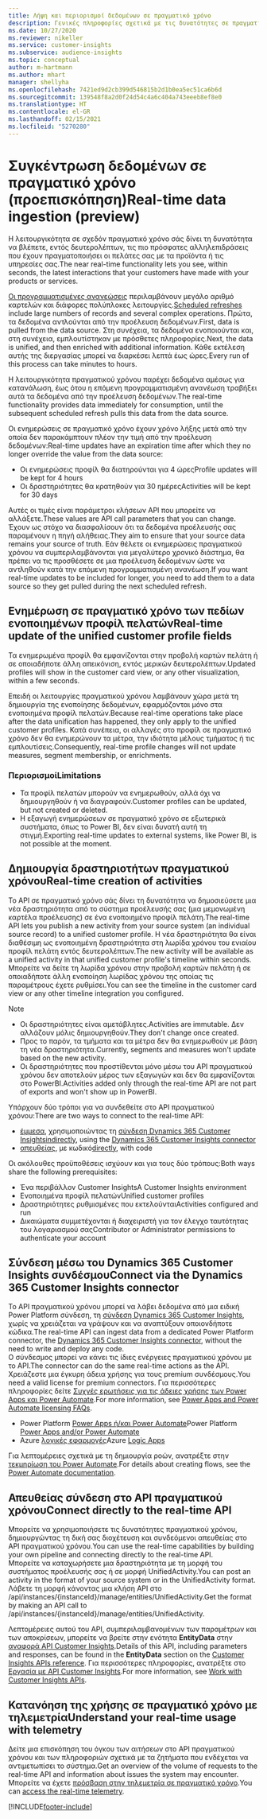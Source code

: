 ```yaml
---
title: Λήψη και περιορισμοί δεδομένων σε πραγματικό χρόνο
description: Γενικές πληροφορίες σχετικά με τις δυνατότητες σε πραγματικό χρόνο σε πληροφορίες κοινού.
ms.date: 10/27/2020
ms.reviewer: nikeller
ms.service: customer-insights
ms.subservice: audience-insights
ms.topic: conceptual
author: m-hartmann
ms.author: mhart
manager: shellyha
ms.openlocfilehash: 7421ed9d2cb399d546815b2d1b0ea5ec51ca6b6d
ms.sourcegitcommit: 139548f8a2d0f24d54c4a6c404a743eeeb8ef8e0
ms.translationtype: HT
ms.contentlocale: el-GR
ms.lasthandoff: 02/15/2021
ms.locfileid: "5270280"
---
```

# <a name="real-time-data-ingestion-preview"></a><span data-ttu-id="fa46e-103">Συγκέντρωση δεδομένων σε πραγματικό χρόνο (προεπισκόπηση)</span><span class="sxs-lookup"><span data-stu-id="fa46e-103">Real-time data ingestion (preview)</span></span>

<span data-ttu-id="fa46e-104">Η λειτουργικότητα σε σχεδόν πραγματικό χρόνο σάς δίνει τη δυνατότητα να βλέπετε, εντός δευτερολέπτων, τις πιο πρόσφατες αλληλεπιδράσεις που έχουν πραγματοποιήσει οι πελάτες σας με τα προϊόντα ή τις υπηρεσίες σας.</span><span class="sxs-lookup"><span data-stu-id="fa46e-104">The near real-time functionality lets you see, within seconds, the latest interactions that your customers have made with your products or services.</span></span>

<span data-ttu-id="fa46e-105">[Οι προγραμματισμένες ανανεώσεις](system.md#schedule-tab) περιλαμβάνουν μεγάλο αριθμό καρτελών και διάφορες πολύπλοκες λειτουργίες.</span><span class="sxs-lookup"><span data-stu-id="fa46e-105">[Scheduled refreshes](system.md#schedule-tab) include large numbers of records and several complex operations.</span></span> <span data-ttu-id="fa46e-106">Πρώτα, τα δεδομένα αντλούνται από την προέλευση δεδομένων.</span><span class="sxs-lookup"><span data-stu-id="fa46e-106">First, data is pulled from the data source.</span></span> <span data-ttu-id="fa46e-107">Στη συνέχεια, τα δεδομένα ενοποιούνται και, στη συνέχεια, εμπλουτίστηκαν με πρόσθετες πληροφορίες.</span><span class="sxs-lookup"><span data-stu-id="fa46e-107">Next, the data is unified, and then enriched with additional information.</span></span> <span data-ttu-id="fa46e-108">Κάθε εκτέλεση αυτής της διεργασίας μπορεί να διαρκέσει λεπτά έως ώρες.</span><span class="sxs-lookup"><span data-stu-id="fa46e-108">Every run of this process can take minutes to hours.</span></span>

<span data-ttu-id="fa46e-109">Η λειτουργικότητα πραγματικού χρόνου παρέχει δεδομένα αμέσως για κατανάλωση, έως ότου η επόμενη προγραμματισμένη ανανέωση τραβήξει αυτά τα δεδομένα από την προέλευση δεδομένων.</span><span class="sxs-lookup"><span data-stu-id="fa46e-109">The real-time functionality provides data immediately for consumption, until the subsequent scheduled refresh pulls this data from the data source.</span></span>

<span data-ttu-id="fa46e-110">Οι ενημερώσεις σε πραγματικό χρόνο έχουν χρόνο λήξης μετά από την οποία δεν παρακάμπτουν πλέον την τιμή από την προέλευση δεδομένων:</span><span class="sxs-lookup"><span data-stu-id="fa46e-110">Real-time updates have an expiration time after which they no longer override the value from the data source:</span></span>

- <span data-ttu-id="fa46e-111">Οι ενημερώσεις προφίλ θα διατηρούνται για 4 ώρες</span><span class="sxs-lookup"><span data-stu-id="fa46e-111">Profile updates will be kept for 4 hours</span></span>
- <span data-ttu-id="fa46e-112">Οι δραστηριότητες θα κρατηθούν για 30 ημέρες</span><span class="sxs-lookup"><span data-stu-id="fa46e-112">Activities will be kept for 30 days</span></span>

<span data-ttu-id="fa46e-113">Αυτές οι τιμές είναι παράμετροι κλήσεων API που μπορείτε να αλλάξετε.</span><span class="sxs-lookup"><span data-stu-id="fa46e-113">These values are API call parameters that you can change.</span></span> <span data-ttu-id="fa46e-114">Έχουν ως στόχο να διασφαλίσουν ότι τα δεδομένα προέλευσής σας παραμένουν η πηγή αλήθειας.</span><span class="sxs-lookup"><span data-stu-id="fa46e-114">They aim to ensure that your source data remains your source of truth.</span></span> <span data-ttu-id="fa46e-115">Εάν θέλετε οι ενημερώσεις πραγματικού χρόνου να συμπεριλαμβάνονται για μεγαλύτερο χρονικό διάστημα, θα πρέπει να τις προσθέσετε σε μια προέλευση δεδομένων ώστε να αντληθούν κατά την επόμενη προγραμματισμένη ανανέωση.</span><span class="sxs-lookup"><span data-stu-id="fa46e-115">If you want real-time updates to be included for longer, you need to add them to a data source so they get pulled during the next scheduled refresh.</span></span>

## <a name="real-time-update-of-the-unified-customer-profile-fields"></a><span data-ttu-id="fa46e-116">Ενημέρωση σε πραγματικό χρόνο των πεδίων ενοποιημένων προφίλ πελατών</span><span class="sxs-lookup"><span data-stu-id="fa46e-116">Real-time update of the unified customer profile fields</span></span>

<span data-ttu-id="fa46e-117">Τα ενημερωμένα προφίλ θα εμφανίζονται στην προβολή καρτών πελάτη ή σε οποιαδήποτε άλλη απεικόνιση, εντός μερικών δευτερολέπτων.</span><span class="sxs-lookup"><span data-stu-id="fa46e-117">Updated profiles will show in the customer card view, or any other visualization, within a few seconds.</span></span>

<span data-ttu-id="fa46e-118">Επειδή οι λειτουργίες πραγματικού χρόνου λαμβάνουν χώρα μετά τη δημιουργία της ενοποίησης δεδομένων, εφαρμόζονται μόνο στα ενοποιημένα προφίλ πελατών.</span><span class="sxs-lookup"><span data-stu-id="fa46e-118">Because real-time operations take place after the data unification has happened, they only apply to the unified customer profiles.</span></span> <span data-ttu-id="fa46e-119">Κατά συνέπεια, οι αλλαγές στο προφίλ σε πραγματικό χρόνο δεν θα ενημερώνουν τα μέτρα, την ιδιότητα μέλους τμήματος ή τις εμπλουτίσεις.</span><span class="sxs-lookup"><span data-stu-id="fa46e-119">Consequently, real-time profile changes will not update measures, segment membership, or enrichments.</span></span>

### <a name="limitations"></a><span data-ttu-id="fa46e-120">Περιορισμοί</span><span class="sxs-lookup"><span data-stu-id="fa46e-120">Limitations</span></span>

- <span data-ttu-id="fa46e-121">Τα προφίλ πελατών μπορούν να ενημερωθούν, αλλά όχι να δημιουργηθούν ή να διαγραφούν.</span><span class="sxs-lookup"><span data-stu-id="fa46e-121">Customer profiles can be updated, but not created or deleted.</span></span>
- <span data-ttu-id="fa46e-122">Η εξαγωγή ενημερώσεων σε πραγματικό χρόνο σε εξωτερικά συστήματα, όπως το Power BI, δεν είναι δυνατή αυτή τη στιγμή.</span><span class="sxs-lookup"><span data-stu-id="fa46e-122">Exporting real-time updates to external systems, like Power BI, is not possible at the moment.</span></span>

## <a name="real-time-creation-of-activities"></a><span data-ttu-id="fa46e-123">Δημιουργία δραστηριοτήτων πραγματικού χρόνου</span><span class="sxs-lookup"><span data-stu-id="fa46e-123">Real-time creation of activities</span></span>

<span data-ttu-id="fa46e-124">Το API σε πραγματικό χρόνο σάς δίνει τη δυνατότητα να δημοσιεύσετε μια νέα δραστηριότητα από το σύστημα προέλευσής σας (μια μεμονωμένη καρτέλα προέλευσης) σε ένα ενοποιημένο προφίλ πελάτη.</span><span class="sxs-lookup"><span data-stu-id="fa46e-124">The real-time API lets you publish a new activity from your source system (an individual source record) to a unified customer profile.</span></span> <span data-ttu-id="fa46e-125">Η νέα δραστηριότητα θα είναι διαθέσιμη ως ενοποιημένη δραστηριότητα στη λωρίδα χρόνου του ενιαίου προφίλ πελάτη εντός δευτερολέπτων.</span><span class="sxs-lookup"><span data-stu-id="fa46e-125">The new activity will be available as a unified activity in that unified customer profile's timeline within seconds.</span></span> <span data-ttu-id="fa46e-126">Μπορείτε να δείτε τη λωρίδα χρόνου στην προβολή καρτών πελάτη ή σε οποιαδήποτε άλλη ενοποίηση λωρίδας χρόνου της οποίας τις παραμέτρους έχετε ρυθμίσει.</span><span class="sxs-lookup"><span data-stu-id="fa46e-126">You can see the timeline in the customer card view or any other timeline integration you configured.</span></span>

> [!NOTE]
>
> - <span data-ttu-id="fa46e-127">Οι δραστηριότητες είναι αμετάβλητες.</span><span class="sxs-lookup"><span data-stu-id="fa46e-127">Activities are immutable.</span></span> <span data-ttu-id="fa46e-128">Δεν αλλάζουν μόλις δημιουργηθούν.</span><span class="sxs-lookup"><span data-stu-id="fa46e-128">They don't change once created.</span></span>
> - <span data-ttu-id="fa46e-129">Προς το παρόν, τα τμήματα και τα μέτρα δεν θα ενημερωθούν με βάση τη νέα δραστηριότητα.</span><span class="sxs-lookup"><span data-stu-id="fa46e-129">Currently, segments and measures won't update based on the new activity.</span></span>
> - <span data-ttu-id="fa46e-130">Οι δραστηριότητες που προστίθενται μόνο μέσω του API πραγματικού χρόνου δεν αποτελούν μέρος των εξαγωγών και δεν θα εμφανίζονται στο PowerBI.</span><span class="sxs-lookup"><span data-stu-id="fa46e-130">Activities added only through the real-time API are not part of exports and won't show up in PowerBI.</span></span>

<span data-ttu-id="fa46e-131">Υπάρχουν δύο τρόποι για να συνδεθείτε στο API πραγματικού χρόνου:</span><span class="sxs-lookup"><span data-stu-id="fa46e-131">There are two ways to connect to the real-time API:</span></span>

- <span data-ttu-id="fa46e-132">[έμμεσα](#connect-via-the-dynamics-365-customer-insights-connector), χρησιμοποιώντας τη [σύνδεση Dynamics 365 Customer Insights](https://docs.microsoft.com/connectors/customerinsights/)</span><span class="sxs-lookup"><span data-stu-id="fa46e-132">[indirectly](#connect-via-the-dynamics-365-customer-insights-connector), using the [Dynamics 365 Customer Insights connector](https://docs.microsoft.com/connectors/customerinsights/)</span></span>
- <span data-ttu-id="fa46e-133">[απευθείας](#connect-directly-to-the-real-time-api), με κωδικό</span><span class="sxs-lookup"><span data-stu-id="fa46e-133">[directly](#connect-directly-to-the-real-time-api), with code</span></span>

<span data-ttu-id="fa46e-134">Οι ακόλουθες προϋποθέσεις ισχύουν και για τους δύο τρόπους:</span><span class="sxs-lookup"><span data-stu-id="fa46e-134">Both ways share the following prerequisites:</span></span>

- <span data-ttu-id="fa46e-135">Ένα περιβάλλον Customer Insights</span><span class="sxs-lookup"><span data-stu-id="fa46e-135">A Customer Insights environment</span></span>
- <span data-ttu-id="fa46e-136">Ενοποιημένα προφίλ πελατών</span><span class="sxs-lookup"><span data-stu-id="fa46e-136">Unified customer profiles</span></span>
- <span data-ttu-id="fa46e-137">Δραστηριότητες ρυθμισμένες που εκτελούνται</span><span class="sxs-lookup"><span data-stu-id="fa46e-137">Activities configured and run</span></span>
- <span data-ttu-id="fa46e-138">Δικαιώματα συμμετέχονται ή διαχειριστή για τον έλεγχο ταυτότητας του λογαριασμού σας</span><span class="sxs-lookup"><span data-stu-id="fa46e-138">Contributor or Administrator permissions to authenticate your account</span></span>

## <a name="connect-via-the-dynamics-365-customer-insights-connector"></a><span data-ttu-id="fa46e-139">Σύνδεση μέσω του Dynamics 365 Customer Insights συνδέσμου</span><span class="sxs-lookup"><span data-stu-id="fa46e-139">Connect via the Dynamics 365 Customer Insights connector</span></span>

<span data-ttu-id="fa46e-140">Το API πραγματικού χρόνου μπορεί να λάβει δεδομένα από μια ειδική Power Platform σύνδεση, τη [σύνδεση Dynamics 365 Customer Insights](https://docs.microsoft.com/connectors/customerinsights/), χωρίς να χρειάζεται να γράψουν και να αναπτύξουν οποιονδήποτε κώδικα.</span><span class="sxs-lookup"><span data-stu-id="fa46e-140">The real-time API can ingest data from a dedicated Power Platform connector, the [Dynamics 365 Customer Insights connector](https://docs.microsoft.com/connectors/customerinsights/), without the need to write and deploy any code.</span></span>    
<span data-ttu-id="fa46e-141">Ο σύνδεσμος μπορεί να κάνει τις ίδιες ενέργειες πραγματικού χρόνου με το API.</span><span class="sxs-lookup"><span data-stu-id="fa46e-141">The connector can do the same real-time actions as the API.</span></span> <span data-ttu-id="fa46e-142">Χρειάζεστε μια έγκυρη άδεια χρήσης για τους premium συνδέσμους.</span><span class="sxs-lookup"><span data-stu-id="fa46e-142">You need a valid license for premium connectors.</span></span> <span data-ttu-id="fa46e-143">Για περισσότερες πληροφορίες δείτε [Συχνές ερωτήσεις για τις άδειες χρήσης των Power Apps και Power Automate](https://docs.microsoft.com/power-platform/admin/powerapps-flow-licensing-faq).</span><span class="sxs-lookup"><span data-stu-id="fa46e-143">For more information, see [Power Apps and Power Automate licensing FAQs](https://docs.microsoft.com/power-platform/admin/powerapps-flow-licensing-faq).</span></span>

- <span data-ttu-id="fa46e-144">Power Platform [Power Apps ή/και Power Automate](https://docs.microsoft.com/connectors/)</span><span class="sxs-lookup"><span data-stu-id="fa46e-144">Power Platform [Power Apps and/or Power Automate](https://docs.microsoft.com/connectors/)</span></span>
- <span data-ttu-id="fa46e-145">Azure [λογικές εφαρμογές](https://docs.microsoft.com/azure/connectors/apis-list)</span><span class="sxs-lookup"><span data-stu-id="fa46e-145">Azure [Logic Apps](https://docs.microsoft.com/azure/connectors/apis-list)</span></span>

<span data-ttu-id="fa46e-146">Για λεπτομέρειες σχετικά με τη δημιουργία ροών, ανατρέξτε στην [τεκμηρίωση του Power Automate](https://docs.microsoft.com/power-automate/).</span><span class="sxs-lookup"><span data-stu-id="fa46e-146">For details about creating flows, see the [Power Automate documentation](https://docs.microsoft.com/power-automate/).</span></span>

## <a name="connect-directly-to-the-real-time-api"></a><span data-ttu-id="fa46e-147">Απευθείας σύνδεση στο API πραγματικού χρόνου</span><span class="sxs-lookup"><span data-stu-id="fa46e-147">Connect directly to the real-time API</span></span>

<span data-ttu-id="fa46e-148">Μπορείτε να χρησιμοποιήσετε τις δυνατότητες πραγματικού χρόνου, δημιουργώντας τη δική σας διοχέτευση και συνδεόμενοι απευθείας στο API πραγματικού χρόνου.</span><span class="sxs-lookup"><span data-stu-id="fa46e-148">You can use the real-time capabilities by building your own pipeline and connecting directly to the real-time API.</span></span>    
<span data-ttu-id="fa46e-149">Μπορείτε να καταχωρήσετε μια δραστηριότητα με τη μορφή του συστήματος προέλευσής σας ή σε μορφή UnifiedActivity.</span><span class="sxs-lookup"><span data-stu-id="fa46e-149">You can post an activity in the format of your source system or in the UnifiedActivity format.</span></span> <span data-ttu-id="fa46e-150">Λάβετε τη μορφή κάνοντας μια κλήση API στο /api/instances/{instanceId}/manage/entities/UnifiedActivity.</span><span class="sxs-lookup"><span data-stu-id="fa46e-150">Get the format by making an API call to /api/instances/{instanceId}/manage/entities/UnifiedActivity.</span></span>

<span data-ttu-id="fa46e-151">Λεπτομέρειες αυτού του API, συμπεριλαμβανομένων των παραμέτρων και των αποκρίσεων, μπορείτε να βρείτε στην ενότητα **EntityData** στην [αναφορά API Customer Insights](https://developer.ci.ai.dynamics.com/api-details#api=CustomerInsights).</span><span class="sxs-lookup"><span data-stu-id="fa46e-151">Details of this API, including parameters and responses, can be found in the **EntityData** section on the [Customer Insights APIs reference](https://developer.ci.ai.dynamics.com/api-details#api=CustomerInsights).</span></span> <span data-ttu-id="fa46e-152">Για περισσότερες πληροφορίες, ανατρέξτε στο [Εργασία με API Customer Insights](apis.md).</span><span class="sxs-lookup"><span data-stu-id="fa46e-152">For more information, see [Work with Customer Insights APIs](apis.md).</span></span>

## <a name="understand-your-real-time-usage-with-telemetry"></a><span data-ttu-id="fa46e-153">Κατανόηση της χρήσης σε πραγματικό χρόνο με τηλεμετρία</span><span class="sxs-lookup"><span data-stu-id="fa46e-153">Understand your real-time usage with telemetry</span></span>

<span data-ttu-id="fa46e-154">Δείτε μια επισκόπηση του όγκου των αιτήσεων στο API πραγματικού χρόνου και των πληροφοριών σχετικά με τα ζητήματα που ενδέχεται να αντιμετωπίσει το σύστημα.</span><span class="sxs-lookup"><span data-stu-id="fa46e-154">Get an overview of the volume of requests to the real-time API and information about issues the system may encounter.</span></span> <span data-ttu-id="fa46e-155">Μπορείτε να έχετε [πρόσβαση στην τηλεμετρία σε πραγματικό χρόνο](system.md#api-usage-tab).</span><span class="sxs-lookup"><span data-stu-id="fa46e-155">You can [access the real-time telemetry](system.md#api-usage-tab).</span></span> 


[!INCLUDE[footer-include](../includes/footer-banner.md)]